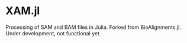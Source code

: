 # XAM.jl
Processing of SAM and BAM files in Julia. Forked from BioAlignments.jl. Under development, not functional yet.
